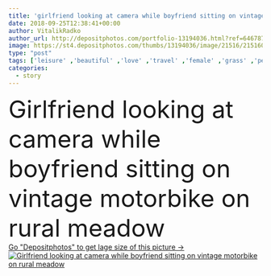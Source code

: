 ```yaml
---
title: 'girlfriend looking at camera while boyfriend sitting on vintage motorbike on rural meadow '
date: 2018-09-25T12:38:41+00:00
author: VitalikRadko
author_url: http://depositphotos.com/portfolio-13194036.html?ref=64678756
image: https://st4.depositphotos.com/thumbs/13194036/image/21516/215160180/api_thumb_450.jpg?forcejpeg=true
type: "post"
tags: ['leisure' ,'beautiful' ,'love' ,'travel' ,'female' ,'grass' ,'people' ,'meadow' ,'outdoors' ,'field' ,'nature' ,'rural' ,'caucasian' ,'transport' ,'transportation' ,'flora' ,'friendship' ,'male' ,'man' ,'retro' ,'vintage' ,'rest' ,'relax' ,'couple' ,'stylish' ,'woman' ,'together' ,'togetherness' ,'journey' ,'attractive' ,'handsome' ,'trip' ,'closeness' ,'candid' ,'tenderness' ,'motorbike' ,'motorcycle' ,'lovers' ,'relationship' ,'boyfriend' ,'girlfriend' ,'young adult' ,'Motor vehicle' ,'love story' ]
categories: 
  - story
---
```

<div aling="center">
            <font size="60"> Girlfriend looking at camera while boyfriend sitting on vintage motorbike on rural meadow</font>   
</div>
<div>
    <a href='https://depositphotos.com/215160180/stock-photo-girlfriend-looking-camera-while-boyfriend.html?ref=64678756' target=_blank > Go "Depositphotos" to get lage size of this picture ->
        <img href='https://depositphotos.com/215160180/stock-photo-girlfriend-looking-camera-while-boyfriend.html?ref=64678756' src='https://st4.depositphotos.com/13194036/21516/i/950/depositphotos_215160180-stock-photo-girlfriend-looking-camera-while-boyfriend.jpg?forcejpeg=true' alt='Girlfriend looking at camera while boyfriend sitting on vintage motorbike on rural meadow' >
    </a>
</div>
